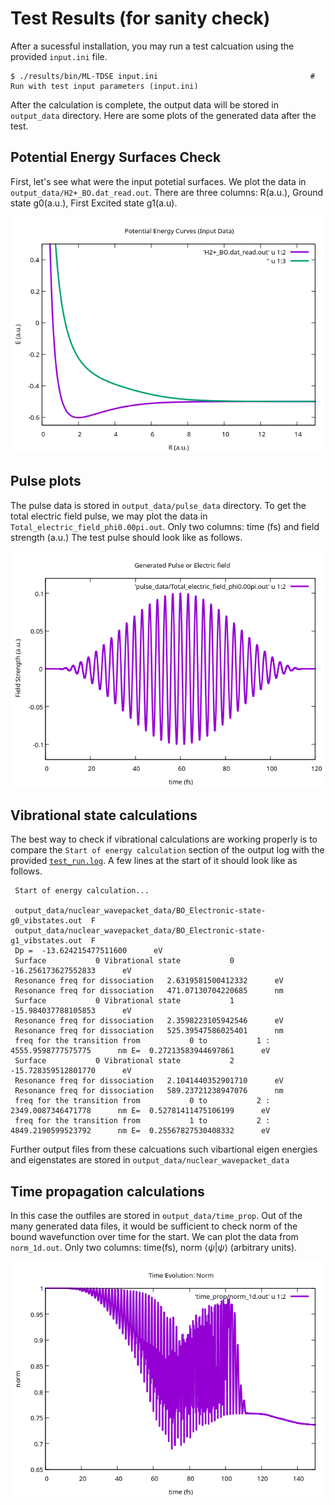 # Test Results (for sanity check)

After a sucessful installation, you may run a test calcuation using the provided `input.ini` file.

```
$ ./results/bin/ML-TDSE input.ini                                  # Run with test input parameters (input.ini)
```
After the calculation is complete, the output data will be stored in `output_data` directory. Here are some plots of the generated data after the test.

## Potential Energy Surfaces Check
First, let's see what were the input potetial surfaces. We plot the data in `output_data/H2+_BO.dat_read.out`. There are three columns: R(a.u.), Ground state g0(a.u.), First Excited state g1(a.u). 

![image](figs/potential_energy_curves.png)

## Pulse plots

The pulse data is stored in `output_data/pulse_data` directory. To get the total electric field pulse, we may plot the data in `Total_electric_field_phi0.00pi.out`. Only two columns: time (fs) and field strength (a.u.)
The test pulse should look like as follows.

![image](figs/pulse.png)

## Vibrational state calculations

The best way to check if vibrational calculations are working properly is to compare the `Start of energy calculation` section of the output log with the provided [`test_run.log`](log/test_run.log). A few lines at the start of it should look like as follows.

```
 Start of energy calculation...

 output_data/nuclear_wavepacket_data/BO_Electronic-state-g0_vibstates.out  F
 output_data/nuclear_wavepacket_data/BO_Electronic-state-g1_vibstates.out  F
 Dp =  -13.624215477511600      eV
 Surface           0 Vibrational state           0  -16.256173627552833      eV
 Resonance freq for dissociation   2.6319581500412332      eV
 Resonance freq for dissociation   471.07130704220685      nm
 Surface           0 Vibrational state           1  -15.984037788105853      eV
 Resonance freq for dissociation   2.3598223105942546      eV
 Resonance freq for dissociation   525.39547586025401      nm
 freq for the transition from           0 to           1 :   4555.9598777575775      nm E=  0.27213583944697861      eV
 Surface           0 Vibrational state           2  -15.728359512801770      eV
 Resonance freq for dissociation   2.1041440352901710      eV
 Resonance freq for dissociation   589.23721238947076      nm
 freq for the transition from           0 to           2 :   2349.0087346471778      nm E=  0.52781411475106199      eV
 freq for the transition from           1 to           2 :   4849.2190599523792      nm E=  0.25567827530408332      eV
```
Further output files from these calcuations such vibartional eigen energies and eigenstates are stored in  `output_data/nuclear_wavepacket_data`


## Time propagation calculations

In this case the outfiles are stored in `output_data/time_prop`. Out of the many generated data files, it would be sufficient to check norm of the bound wavefunction over time for the start. We can plot the data from `norm_1d.out`. Only two columns: time(fs), norm $`\langle \psi | \psi \rangle`$ (arbitrary units).

![image](figs/time_prop_norm.png)

